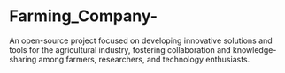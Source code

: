 # Farming_Company-
An open-source project focused on developing innovative solutions and tools for the agricultural industry, fostering collaboration and knowledge-sharing among farmers, researchers, and technology enthusiasts.
